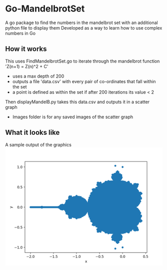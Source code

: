 # Go-MandelbrotSet
A go package to find the numbers in the mandelbrot set with an additional python file to display them
Developed as a way to learn how to use complex numbers in Go

## How it works

This uses FindMandelbrotSet.go to iterate through the mandelbrot function 'Z(n+1) = Z(n)^2 + C' 
- uses a max depth of 200 
- outputs a file 'data.csv' with every pair of co-ordinates that fall within the set 
- a point is defined as within the set if after 200 iterations its value < 2

Then displayMandelB.py takes this data.csv and outputs it in a scatter graph
- Images folder is for any saved images of the scatter graph

## What it looks like

A sample output of the graphics
![Sample Output](images/mandelbrot.png)
